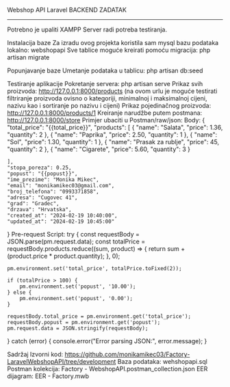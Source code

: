 Webshop API
Laravel
BACKEND ZADATAK
________________

Potrebno je upaliti XAMPP Server radi potreba testiranja.

Instalacija baze
Za izradu ovog projekta koristila sam mysql bazu podataka lokalno: webshopapi
Sve tablice moguće kreirati pomoću migracija: php artisan migrate


Popunjavanje baze
Umetanje podataka u tablicu: php artisan db:seed


Testiranje aplikacije
Pokretanje servera: php artisan serve
Prikaz svih proizvoda: http://127.0.0.1:8000/products (na ovom urlu je moguće testirati filtriranje proizvoda ovisno o kategoriji, minimalnoj i maksimalnoj cijeni, nazivu kao i sortiranje po nazivu i cijeni)
Prikaz pojedinačnog proizvoda: http://127.0.0.1:8000/products/1
Kreiranje narudžbe putem postmana: http://127.0.0.1:8000/store
Primjer ubaciti u Postman/raw/json:
Body:
{
    "total_price": "{{total_price}}",
    "products": [
        {
            "name": "Salata",
            "price": 1.36,
            "quantity": 2
        },
        {
            "name": "Paprika",
            "price": 2.50,
            "quantity": 1
        },
        {
            "name": "Sol",
            "price": 1.30,
            "quantity": 1
        },
        {
            "name": "Prasak za rublje",
            "price": 45,
            "quantity": 2
        },
        {
            "name": "Cigarete",
            "price": 5.60,
            "quantity": 3
        }

    ],
    "stopa_poreza": 0.25,
    "popust": "{{popust}}",
    "ime_prezime": "Monika Mikec",
    "email": "monikamikec03@gmail.com",
    "broj_telefona": "0993371858",
    "adresa": "Cugovec 41",
    "grad": "Gradec",
    "drzava": "Hrvatska",
    "created_at": "2024-02-19 10:40:00",
    "updated_at": "2024-02-19 10:45:00"
}
Pre-request Script:
try {
    const requestBody = JSON.parse(pm.request.data);
    const totalPrice = requestBody.products.reduce((sum, product) => {
        return sum + (product.price * product.quantity);
    }, 0);

    pm.environment.set('total_price', totalPrice.toFixed(2));

    if (totalPrice > 100) {
        pm.environment.set('popust', '10.00');
    } else {
        pm.environment.set('popust', '0.00');
    }

    requestBody.total_price = pm.environment.get('total_price');
    requestBody.popust = pm.environment.get('popust');
    pm.request.data = JSON.stringify(requestBody);

} catch (error) {
    console.error("Error parsing JSON:", error.message);
}


Sadržaj
Izvorni kod: https://github.com/monikamikec03/Factory-LaravelWebshopAPI/tree/development
Baza podataka: wehshopapi.sql
Postman kolekcija: Factory - WebshopAPI.postman_collection.json
EER dijagram: EER - Factory.mwb

